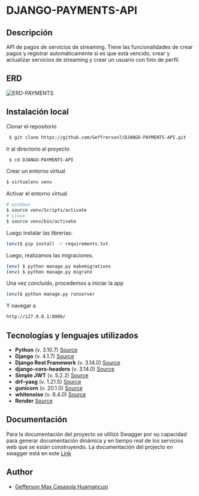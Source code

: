 # DJANGO-PAYMENTS-API

## Descripción
API de pagos de servicios de streaming. Tiene las funcionalidades de crear pagos y registrar automáticamente si es que está vencido, crear y actualizar servicios de streaming y crear un usuario con foto de perfil.

## ERD
![ERD-PAYMENTS](https://user-images.githubusercontent.com/61089189/230165506-7258dc3b-a049-428c-9916-cafe94f197b6.png)

## Instalación local

Clonar el repositorio

```bash
 $ git clone https://github.com/Geffrerson7/DJANGO-PAYMENTS-API.git
```

Ir al directorio al proyecto

```bash
 $ cd DJANGO-PAYMENTS-API
```

Crear un entorno virtual

```sh
$ virtualenv venv
```

Activar el entorno virtual
```sh
# windows
$ source venv/Scripts/activate
# Linux
$ source venv/bin/activate
```

Luego instalar las librerias:

```sh
(env)$ pip install -r requirements.txt
```

Luego, realizamos las migraciones.
```sh
(env) $ python manage.py makemigrations
(env) $ python manage.py migrate
```

Una vez concluido, procedemos a iniciar la app
```sh
(env)$ python manage.py runserver
```
Y navegar a
```sh
http://127.0.0.1:8000/
```

## Tecnologías y lenguajes utilizados

* **Python** (v. 3.10.7) [Source](https://www.python.org/)
* **Django** (v. 4.1.7)  [Source](https://www.djangoproject.com/)
* **Django Rest Framework** (v. 3.14.0) [Source](https://www.django-rest-framework.org/)
* **django-cors-headers** (v. 3.14.0) [Source](https://pypi.org/project/django-cors-headers/)
* **Simple JWT** (v. 5.2.2) [Source](https://django-rest-framework-simplejwt.readthedocs.io/en/latest/)
* **drf-yasg** (v. 1.21.5) [Source](https://drf-yasg.readthedocs.io/en/stable/)
* **gunicorn** (v. 20.1.0) [Source](https://gunicorn.org/)
* **whitenoise** (v. 6.4.0) [Source](https://whitenoise.readthedocs.io/en/latest/)
* **Render**  [Source](https://render.com/docs/deploy-django)

## Documentación
Para la documentación del proyecto se utilizó Swagger por su capacidad para generar documentación dinámica y en tiempo real de los servicios web que se están construyendo.
La documentación del projecto en swagger está en este [Link](https://payments-api-yf4q.onrender.com/swagger/)


## Author
- [Gefferson Max Casasola Huamancusi](https://www.github.com/Geffrerson7)
